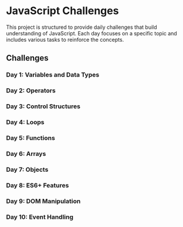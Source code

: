 # JavaScript Challenges

This project is structured to provide daily challenges that build understanding of JavaScript. Each day focuses on a specific topic and includes various tasks to reinforce the concepts.

## Challenges

### Day 1: Variables and Data Types

### Day 2: Operators

### Day 3: Control Structures

### Day 4: Loops

### Day 5: Functions

### Day 6: Arrays

### Day 7: Objects

### Day 8: ES6+ Features

### Day 9: DOM Manipulation

### Day 10: Event Handling
